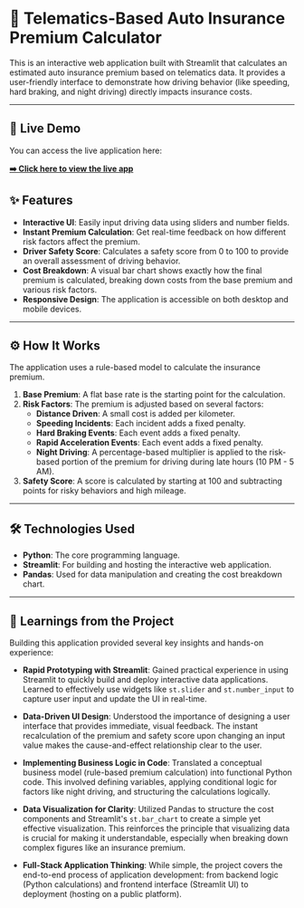 # 🚗 Telematics-Based Auto Insurance Premium Calculator

This is an interactive web application built with Streamlit that calculates an estimated auto insurance premium based on telematics data. It provides a user-friendly interface to demonstrate how driving behavior (like speeding, hard braking, and night driving) directly impacts insurance costs.

---

## 🚀 Live Demo

You can access the live application here:

**[➡️ Click here to view the live app](https://telematics-integration-in-auto-insurance-yhbzp4rbes27skrfig4qv.streamlit.app/)**


## ✨ Features

- **Interactive UI**: Easily input driving data using sliders and number fields.
- **Instant Premium Calculation**: Get real-time feedback on how different risk factors affect the premium.
- **Driver Safety Score**: Calculates a safety score from 0 to 100 to provide an overall assessment of driving behavior.
- **Cost Breakdown**: A visual bar chart shows exactly how the final premium is calculated, breaking down costs from the base premium and various risk factors.
- **Responsive Design**: The application is accessible on both desktop and mobile devices.

---

## ⚙️ How It Works

The application uses a rule-based model to calculate the insurance premium.

1.  **Base Premium**: A flat base rate is the starting point for the calculation.
2.  **Risk Factors**: The premium is adjusted based on several factors:
    - **Distance Driven**: A small cost is added per kilometer.
    - **Speeding Incidents**: Each incident adds a fixed penalty.
    - **Hard Braking Events**: Each event adds a fixed penalty.
    - **Rapid Acceleration Events**: Each event adds a fixed penalty.
    - **Night Driving**: A percentage-based multiplier is applied to the risk-based portion of the premium for driving during late hours (10 PM - 5 AM).
3.  **Safety Score**: A score is calculated by starting at 100 and subtracting points for risky behaviors and high mileage.

---

## 🛠️ Technologies Used

- **Python**: The core programming language.
- **Streamlit**: For building and hosting the interactive web application.
- **Pandas**: Used for data manipulation and creating the cost breakdown chart.

---

## 🧠 Learnings from the Project

Building this application provided several key insights and hands-on experience:

-   **Rapid Prototyping with Streamlit**: Gained practical experience in using Streamlit to quickly build and deploy interactive data applications. Learned to effectively use widgets like `st.slider` and `st.number_input` to capture user input and update the UI in real-time.

-   **Data-Driven UI Design**: Understood the importance of designing a user interface that provides immediate, visual feedback. The instant recalculation of the premium and safety score upon changing an input value makes the cause-and-effect relationship clear to the user.

-   **Implementing Business Logic in Code**: Translated a conceptual business model (rule-based premium calculation) into functional Python code. This involved defining variables, applying conditional logic for factors like night driving, and structuring the calculations logically.

-   **Data Visualization for Clarity**: Utilized Pandas to structure the cost components and Streamlit's `st.bar_chart` to create a simple yet effective visualization. This reinforces the principle that visualizing data is crucial for making it understandable, especially when breaking down complex figures like an insurance premium.

-   **Full-Stack Application Thinking**: While simple, the project covers the end-to-end process of application development: from backend logic (Python calculations) and frontend interface (Streamlit UI) to deployment (hosting on a public platform).
